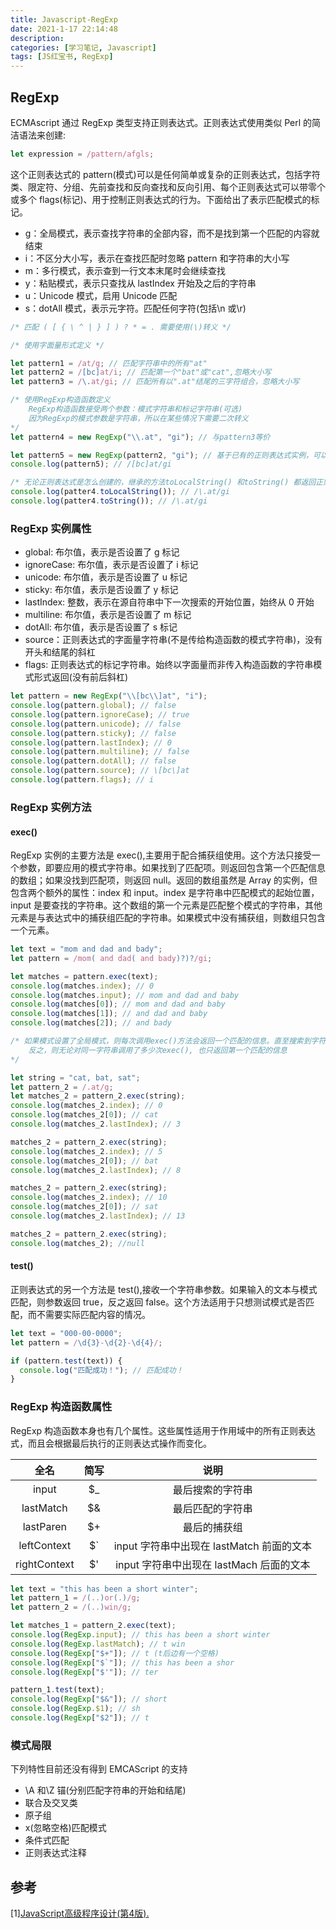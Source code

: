 ```yaml
---
title: Javascript-RegExp
date: 2021-1-17 22:14:48
description:
categories: [学习笔记, Javascript]
tags: [JS红宝书, RegExp]
---
```


## RegExp

ECMAscript 通过 RegExp 类型支持正则表达式。正则表达式使用类似 Perl 的简洁语法来创建:

```javascript
let expression = /pattern/afgls;
```

这个正则表达式的 pattern(模式)可以是任何简单或复杂的正则表达式，包括字符类、限定符、分组、先前查找和反向查找和反向引用、每个正则表达式可以带零个或多个 flags(标记)、用于控制正则表达式的行为。下面给出了表示匹配模式的标记。

<!-- more -->

-   g：全局模式，表示查找字符串的全部内容，而不是找到第一个匹配的内容就结束
-   i：不区分大小写，表示在查找匹配时忽略 pattern 和字符串的大小写
-   m：多行模式，表示查到一行文本末尾时会继续查找
-   y：粘贴模式，表示只查找从 lastIndex 开始及之后的字符串
-   u：Unicode 模式，启用 Unicode 匹配
-   s：dotAll 模式，表示元字符。匹配任何字符(包括\n 或\r)

```javascript
/* 匹配 ( [ { \ ^ | } ] ) ? * = . 需要使用(\)转义 */

/* 使用字面量形式定义 */

let pattern1 = /at/g; // 匹配字符串中的所有"at"
let pattern2 = /[bc]at/i; // 匹配第一个"bat"或"cat",忽略大小写
let pattern3 = /\.at/gi; // 匹配所有以".at"结尾的三字符组合，忽略大小写

/* 使用RegExp构造函数定义 
    RegExp构造函数接受两个参数：模式字符串和标记字符串(可选)
    因为RegExp的模式参数是字符串，所以在某些情况下需要二次转义
*/
let pattern4 = new RegExp("\\.at", "gi"); // 与pattern3等价

let pattern5 = new RegExp(pattern2, "gi"); // 基于已有的正则表达式实例，可以选择性的修改它们的标记
console.log(pattern5); // /[bc]at/gi

/* 无论正则表达式是怎么创建的，继承的方法toLocalString() 和toString() 都返回正则表达式的字面量表示 */
console.log(patter4.toLocalString()); // /\.at/gi
console.log(patter4.toString()); // /\.at/gi
```

### RegExp 实例属性

-   global: 布尔值，表示是否设置了 g 标记
-   ignoreCase: 布尔值，表示是否设置了 i 标记
-   unicode: 布尔值，表示是否设置了 u 标记
-   sticky: 布尔值，表示是否设置了 y 标记
-   lastIndex: 整数，表示在源自符串中下一次搜索的开始位置，始终从 0 开始
-   multiline: 布尔值，表示是否设置了 m 标记
-   dotAll: 布尔值，表示是否设置了 s 标记
-   source：正则表达式的字面量字符串(不是传给构造函数的模式字符串)，没有开头和结尾的斜杠
-   flags: 正则表达式的标记字符串。始终以字面量而非传入构造函数的字符串模式形式返回(没有前后斜杠)

```javascript
let pattern = new RegExp("\\[bc\\]at", "i");
console.log(pattern.global); // false
console.log(pattern.ignoreCase); // true
console.log(pattern.unicode); // false
console.log(pattern.sticky); // false
console.log(pattern.lastIndex); // 0
console.log(pattern.multiline); // false
console.log(pattern.dotAll); // false
console.log(pattern.source); // \[bc\]at
console.log(pattern.flags); // i
```

### RegExp 实例方法

#### exec()

RegExp 实例的主要方法是 exec(),主要用于配合捕获组使用。这个方法只接受一个参数，即要应用的模式字符串。如果找到了匹配项。则返回包含第一个匹配信息的数组；如果没找到匹配项，则返回 null。返回的数组虽然是 Array 的实例，但包含两个额外的属性：index 和 input。index 是字符串中匹配模式的起始位置，input 是要查找的字符串。这个数组的第一个元素是匹配整个模式的字符串，其他元素是与表达式中的捕获组匹配的字符串。如果模式中没有捕获组，则数组只包含一个元素。

```javascript
let text = "mom and dad and bady";
let pattern = /mom( and dad( and bady)?)?/gi;

let matches = pattern.exec(text);
console.log(matches.index); // 0
console.log(matches.input); // mom and dad and baby
console.log(matches[0]); // mom and dad and baby
console.log(matches[1]); // and dad and baby
console.log(matches[2]); // and bady

/* 如果模式设置了全局模式，则每次调用exec()方法会返回一个匹配的信息。直至搜索到字符串的末尾，此时返回null
    反之，则无论对同一字符串调用了多少次exec(), 也只返回第一个匹配的信息
*/

let string = "cat, bat, sat";
let pattern_2 = /.at/g;
let matches_2 = pattern_2.exec(string);
console.log(matches_2.index); // 0
console.log(matches_2[0]); // cat
console.log(matches_2.lastIndex); // 3

matches_2 = pattern_2.exec(string);
console.log(matches_2.index); // 5
console.log(matches_2[0]); // bat
console.log(matches_2.lastIndex); // 8

matches_2 = pattern_2.exec(string);
console.log(matches_2.index); // 10
console.log(matches_2[0]); // sat
console.log(matches_2.lastIndex); // 13

matches_2 = pattern_2.exec(string);
console.log(matches_2); //null
```

#### test()

正则表达式的另一个方法是 test(),接收一个字符串参数。如果输入的文本与模式匹配，则参数返回 true，反之返回 false。这个方法适用于只想测试模式是否匹配，而不需要实际匹配内容的情况。

```javascript
let text = "000-00-0000";
let pattern = /\d{3}-\d{2}-\d{4}/;

if (pattern.test(text)) {
  console.log("匹配成功！"); // 匹配成功！
}
```

### RegExp 构造函数属性

RegExp 构造函数本身也有几个属性。这些属性适用于作用域中的所有正则表达式，而且会根据最后执行的正则表达式操作而变化。

|     全名     | 简写 |                   说明                    |
| :----------: | :--: | :---------------------------------------: |
|    input     | $\_  |             最后搜索的字符串              |
|  lastMatch   |  $&  |             最后匹配的字符串              |
|  lastParen   |  $+  |               最后的捕获组                |
| leftContext  |  $`  | input 字符串中出现在 lastMatch 前面的文本 |
| rightContext |  $'  | input 字符串中出现在 lastMach 后面的文本  |

```javascript
let text = "this has been a short winter";
let pattern_1 = /(..)or(.)/g;
let pattern_2 = /(..)win/g;

let matches_1 = pattern_2.exec(text);
console.log(RegExp.input); // this has been a short winter
console.log(RegExp.lastMatch); // t win
console.log(RegExp["$+"]); // t (t后边有一个空格)
console.log(RegExp["$`"]); // this has been a shor
console.log(RegExp["$'"]); // ter

pattern_1.test(text);
console.log(RegExp["$&"]); // short
console.log(RegExp.$1); // sh
console.log(RegExp["$2"]); // t
```

### 模式局限

下列特性目前还没有得到 EMCAScript 的支持

-   \\A 和\\Z 锚(分别匹配字符串的开始和结尾)
-   联合及交叉类
-   原子组
-   x(忽略空格)匹配模式
-   条件式匹配
-   正则表达式注释

## 参考

[1\][JavaScript高级程序设计(第4版).](https://book.douban.com/subject/35175321/)
